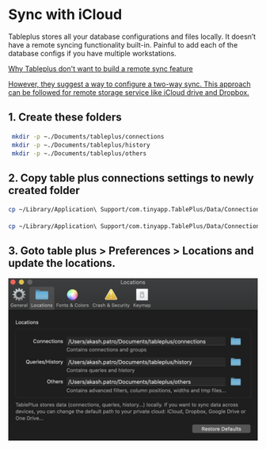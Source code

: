 # Sync with iCloud

Tableplus stores all your database configurations and files locally. It doesn’t have a remote syncing functionality built-in. Painful to add each of the database configs if you have multiple workstations.

[Why Tableplus don't want to build a remote sync feature](https://github.com/TablePlus/TablePlus/issues/390#issuecomment-625830262)

[However, they suggest a way to configure a two-way sync. This approach can be followed for remote storage service like iCloud drive and Dropbox.](
https://github.com/TablePlus/TablePlus/issues/390#issuecomment-625830262)

## 1. Create these folders
   
```sh
 mkdir -p ~./Documents/tableplus/connections
 mkdir -p ~./Documents/tableplus/history
 mkdir -p ~./Documents/tableplus/others
```

## 2. Copy table plus connections settings to newly created folder

```sh
cp ~/Library/Application\ Support/com.tinyapp.TablePlus/Data/Connections.plist ~./Documents/tableplus/connections/Connections.plist

cp ~/Library/Application\ Support/com.tinyapp.TablePlus/Data/ConnectionGroups.plist ~./Documents/tableplus/connections/ConnectionGroups.plist
```

## 3. Goto table plus > Preferences > Locations and update the locations.

![location](../../assets/t_t_s_1.png)